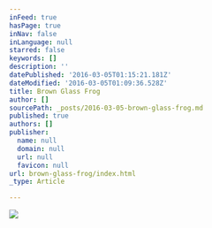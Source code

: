 ```yaml
---
inFeed: true
hasPage: true
inNav: false
inLanguage: null
starred: false
keywords: []
description: ''
datePublished: '2016-03-05T01:15:21.181Z'
dateModified: '2016-03-05T01:09:36.528Z'
title: Brown Glass Frog
author: []
sourcePath: _posts/2016-03-05-brown-glass-frog.md
published: true
authors: []
publisher:
  name: null
  domain: null
  url: null
  favicon: null
url: brown-glass-frog/index.html
_type: Article

---
```

![](https://the-grid-user-content.s3-us-west-2.amazonaws.com/0635c743-843f-474a-8854-0f0f66db76b2.jpg)